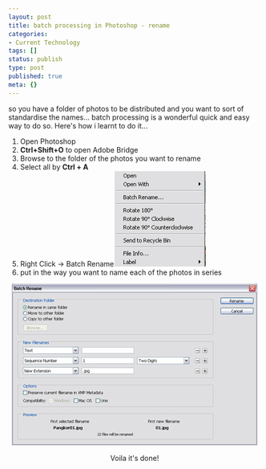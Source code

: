 ```yaml
---
layout: post
title: batch processing in Photoshop - rename
categories:
- Current Technology
tags: []
status: publish
type: post
published: true
meta: {}
---
```

so you have a folder of photos to be distributed and you want to sort of standardise the names... batch processing is a wonderful quick and easy way to do so. Here's how i learnt to do it...
<ol>
	<li>Open Photoshop</li>
	<li><strong>Ctrl+Shift+O</strong> to open Adobe Bridge</li>
	<li>Browse to the folder of the photos you want to rename</li>
	<li>Select all by <strong>Ctrl + A</strong></li>
	<li>Right Click -&gt; Batch Rename<img src="/img/file_rename_photoshop1.jpg" /></li>
	<li>put in the way you want to name each of the photos in series</li>
</ol>
<p align="center"><img src="/img/file_rename_photoshop2.jpg" /></p>
<p align="center">Voila it's done!</p>

